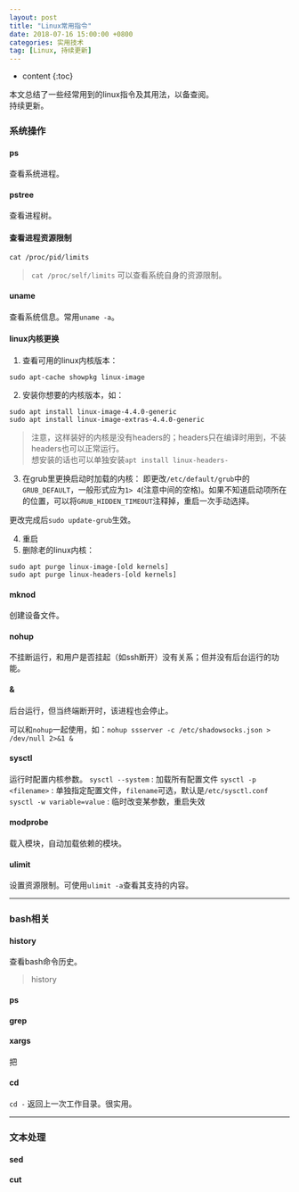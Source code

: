 ```yaml
---
layout: post
title: "Linux常用指令"
date: 2018-07-16 15:00:00 +0800 
categories: 实用技术
tag: [Linux, 持续更新]
---
```

* content
{:toc}



本文总结了一些经常用到的linux指令及其用法，以备查阅。<br/>
持续更新。 

<!-- more -->

### 系统操作
#### ps
查看系统进程。

#### pstree
查看进程树。

#### 查看进程资源限制
`cat /proc/pid/limits`
> `cat /proc/self/limits` 可以查看系统自身的资源限制。

#### uname
查看系统信息。常用`uname -a`。

#### linux内核更换
1. 查看可用的linux内核版本：
```
sudo apt-cache showpkg linux-image
```

2. 安装你想要的内核版本，如：
```
sudo apt install linux-image-4.4.0-generic
sudo apt install linux-image-extras-4.4.0-generic
```
> 注意，这样装好的内核是没有headers的；headers只在编译时用到，不装headers也可以正常运行。<br/>想安装的话也可以单独安装`apt install linux-headers-`

3. 在grub里更换启动时加载的内核：
即更改`/etc/default/grub`中的`GRUB_DEFAULT`，一般形式应为`1> 4`(注意中间的空格)。如果不知道启动项所在的位置，可以将`GRUB_HIDDEN_TIMEOUT`注释掉，重启一次手动选择。

更改完成后`sudo update-grub`生效。

4. 重启
5. 删除老的linux内核：
```
sudo apt purge linux-image-[old kernels]
sudo apt purge linux-headers-[old kernels]
```

#### mknod
创建设备文件。


#### nohup
不挂断运行，和用户是否挂起（如ssh断开）没有关系；但并没有后台运行的功能。

#### &
后台运行，但当终端断开时，该进程也会停止。

可以和`nohup`一起使用，如：`nohup ssserver -c /etc/shadowsocks.json > /dev/null 2>&1 &`


#### sysctl
运行时配置内核参数。
`sysctl --system` : 加载所有配置文件
`sysctl -p <filename>` : 单独指定配置文件，`filename`可选，默认是`/etc/sysctl.conf`
`sysctl -w variable=value` : 临时改变某参数，重启失效

#### modprobe
载入模块，自动加载依赖的模块。

#### ulimit
设置资源限制。可使用`ulimit -a`查看其支持的内容。

------------------------------------------------------------------
### bash相关
#### history
查看bash命令历史。
> history 

#### ps


#### grep


#### xargs
把

#### cd
`cd -` 返回上一次工作目录。很实用。


------------------------------------------------------------------
### 文本处理
#### sed


#### cut